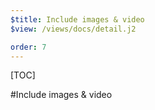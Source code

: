 ```yaml
---
$title: Include images & video
$view: /views/docs/detail.j2

order: 7
---
```


[TOC]

#Include images & video

